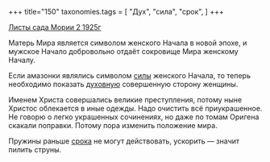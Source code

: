 +++
title="150"
taxonomies.tags = [
 "Дух",
 "сила",
 "срок",
]
+++

[Листы сада Мории 2 1925г](/agni/1925)

Матерь Мира является символом женского Начала в новой эпохе, и мужское Начало добровольно отдаёт сокровище Мира женскому Началу.   

Если амазонки являлись символом [силы](/tags/сила) женского Начала, то теперь необходимо показать [духовную](/tags/Дух) совершенную сторону женщины.   

Именем Христа совершались великие преступления, потому ныне Христос облекается в иные одежды. Надо очистить всё приукрашенное. Не говорю о легко украшенных сочинениях, но даже по томам Оригена скакали поправки. Потому пора изменить положение мира.   

Пружины раньше [срока](/tags/срок) не могут действовать, ускорить — значит пилить струны.   

